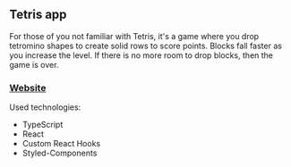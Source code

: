 ## Tetris app

For those of you not familiar with Tetris, it's a game where you drop tetromino shapes to create solid rows to score points. Blocks fall faster as you increase the level. If there is no more room to drop blocks, then the game is over.

### [Website](https://tetris-app.vercel.app/)

Used technologies:

- TypeScript
- React
- Custom React Hooks
- Styled-Components